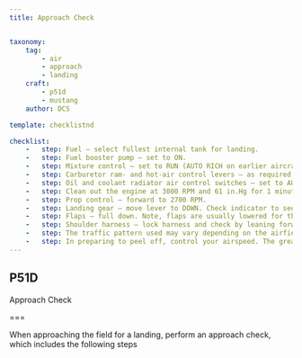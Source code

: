 ```yaml
---
title: Approach Check 


taxonomy:
    tag:
        - air
        - approach
        - landing
    craft:
        - p51d
        - mustang
    author: DCS

template: checklistnd

checklist:
    -   step: Fuel – select fullest internal tank for landing.
    -   step: Fuel booster pump – set to ON. 
    -   step: Mixture control – set to RUN (AUTO RICH on earlier aircraft).
    -   step: Carburetor ram- and hot-air control levers – as required.
    -   step: Oil and coolant radiator air control switches – set to AUTOMATIC.
    -   step: Clean out the engine at 3000 RPM and 61 in.Hg for 1 minute.
    -   step: Prop control – forward to 2700 RPM.
    -   step: Landing gear – move lever to DOWN. Check indicator to see that the gear is down and locked. Note, the gear should be lowered at 170 mph or less.
    -   step: Flaps – full down. Note, flaps are usually lowered for the turn to final approach.
    -   step: Shoulder harness – lock harness and check by leaning forward against it. 
    -   step: The traffic pattern used may vary depending on the airfield and local conditions. Regardless of the traffic pattern used, keep the pattern in close enough to the field and at sufficient altitude so as to bring the aircraft in safely even with the power off if necessary. 
    -   step: In preparing to peel off, control your airspeed. The greater the speed, the longer it takes to slow down. Peel off should be performed at speeds no greater than 200-225 mph. 
---
```


## P51D 
Approach Check   

===

When approaching the field for a landing, perform an approach check, which includes the following steps
